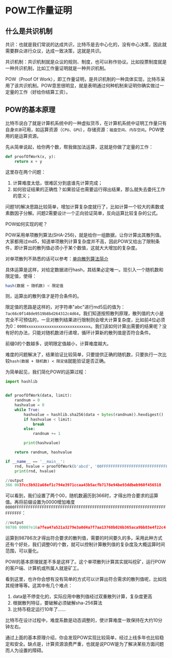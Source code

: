 
# POW工作量证明

## 什么是共识机制

共识：也就是我们常说的达成共识，比特币是去中心化的，没有中心决策，因此就需要群众进行众议，达成一致决策，这就是共识。

共识机制：共识机制就是众议的规则、制度，也可以称作协议。比如投票制度就是一种共识机制，比如工作量证明就是一种共识机制。

POW（Proof Of Work），即工作量证明，是共识机制的一种具体实现，比特币采用了该共识机制。POW意思很明显，就是表明通过何种机制来证明你确实做过一定量的工作（好给你结算工资）。

## POW的基本原理


比特币说白了就是计算机系统中的一种虚拟货币，在计算机系统中证明工作量只有自身`资源`可用，如运算资源（`CPU`、`GPU`），存储资源：`磁盘空间`、`内存空间`。POW使用的是运算资源。

先从简单说起，给你两个数，帮我做加法运算，这就是你做了定量的工作：

```python
def proofOfWork(x, y):
    return x + y
```

这里存在两个问题：

1. 计算难度太低，很难区分到底谁先计算完成；
2. 如何验证结果的正确性？如果验证也需要运行得出结果，那么就失去委托工作的意义；

问题1的解决思路比较简单，增加计算复杂度就行了，比如计算一个较大的素数或素数因子分解。问题2需要设计一个正向验证简单，反向运算比较复杂的公式。

POW如何实现的呢？

POW采用单项散列算法(SHA-256)，就是给你一组数据，让你计算出其散列值。大家都用过md5，知道单项散列计算复杂度并不高，因此POW又给出了限制条件，即计算出的散列值必须小于某个数值，这就大大增加的复杂度。

对单项散列不熟悉的话可以参考：[单向散列算法简介](https://github.com/xuwening/blog/blob/master/mdFile/%E5%8D%95%E5%90%91%E6%95%A3%E5%88%97%E7%AE%97%E6%B3%95%E7%AE%80%E4%BB%8B.md)

具体运算是这样，对给定数据进行hash，其结果必定唯一。现引入一个随机数和限定值，使得：

```js
hash(数据 + 随机数) < 限定值
```

则，运算出的散列值才是符合条件的。

限定值的思路是这样的，对字符串"abc"进行md5后的值为：`7ac66c0f148de9519b8bd264312c4d64`，我们知道按照散列原理，散列值的大小是完全不可预估的，一旦对散列结果进行限制则会增大计算复杂度，比如前4位必须为0：`0000xxxxxxxxxxxxxxxxxxxxxxxxxxxx`。我们该如何计算出需要的结果呢？没有好的办法，只能对随机数进行递增，循环计算新的散列值是否符合条件。

前缀0的个数越多，说明限定值越小，计算难度越大。

难度的问题解决了，结果验证比较简单，只要提供正确的随机数，只要执行一次比较`hash(数据 + 随机数) < 限定值`就能验证是否正确。


为简单起见，我们简化POW的运算过程：

```python
import hashlib


def proofOfWork(data, limit):
    randnum = 0
    hashvalue = 0
    while True:
        hashvalue = hashlib.sha256(data + bytes(randnum)).hexdigest()
        if hashvalue < limit:
            break
        else:
            randnum += 1

        print(hashvalue)

    return randnum, hashvalue

if __name__ == '__main__':
    rnd, hvalue = proofOfWork(b'abcd', '00FFFFFFFFFFFFFFFFFFFFFFFFFFFFFFFFFFFFFFFFFFFFFFFFFFFFFFFFFFFFFFFFFFFFFFFFFFF')
    print(rnd, hvalue)

//output
366 0037cc3b922a68ef1c794e3971ccaa43b5acfb7178e94be93ddbeb960f456518
```

可以看到，我们设置了两个00，随机数遍历到366时，才得出符合要求的运算值。再将前缀设置为0000增加难度`0000FFFFFFFFFFFFFFFFFFFFFFFFFFFFFFFFFFFFFFFFFFFFFFFFFFFFFFFFFFFFFFFFFFFFFFFFF`：

```python
//output
98786 00007e16a7fea47a521a3279e3a0d4a7f7aa13768b026b365aca9bb83e4f22c4
```

运算到98786次才得出符合要求的散列值，需要的时间要久的多。采用此种方式还有个好处，我们调整0的个数，就可以控制计算散列值的复杂度及大概运算时间范围，可以量化。

POW的基本原理就差不多是这样了。这个单项散列计算其实就叫挖矿，运行POW的客户端、计算机或所属人就是矿工。

看到这里，也许你会想有没有简单的方式可以计算出符合需求的散列值呢，比如找其规律等等。这其中有几个难点：

1. data是不停变化的，实际应用中散列值经过双重散列计算，复杂度更高
2. 根据散列特征，要破解必须破解sha-256算法
3. 比特币稳定运行10年了……


比特币在设计过程中，难度系数是动态调整的，使计算难度一致保持在大约10分钟左右。

通过上面的基本原理介绍，你会发现POW实现比较简单，经过上线多年也比较稳定和安全。缺点是，计算资源浪费严重，也就是说POW是为了解决某些方面问题而人为设置的障碍。

